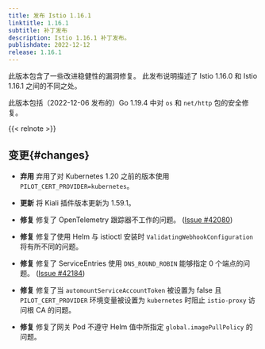 ```yaml
---
title: 发布 Istio 1.16.1
linktitle: 1.16.1
subtitle: 补丁发布
description: Istio 1.16.1 补丁发布。
publishdate: 2022-12-12
release: 1.16.1
---
```


此版本包含了一些改进稳健性的漏洞修复。
此发布说明描述了 Istio 1.16.0 和 Istio 1.16.1 之间的不同之处。

此版本包括（2022-12-06 发布的）Go 1.19.4 中对 `os` 和 `net/http` 包的安全修复。

{{< relnote >}}

## 变更{#changes}

- **弃用** 弃用了对 Kubernetes 1.20 之前的版本使用 `PILOT_CERT_PROVIDER=kubernetes`。

- **更新** 将 Kiali 插件版本更新为 1.59.1。

- **修复** 修复了 OpenTelemetry 跟踪器不工作的问题。
  ([Issue #42080](https://github.com/istio/istio/issues/42080))

- **修复** 修复了使用 Helm 与 istioctl 安装时 `ValidatingWebhookConfiguration` 将有所不同的问题。

- **修复** 修复了 ServiceEntries 使用 `DNS_ROUND_ROBIN` 能够指定 0 个端点的问题。
  ([Issue #42184](https://github.com/istio/istio/issues/42184))

- **修复** 修复了当 `automountServiceAccountToken` 被设置为 false 且
  `PILOT_CERT_PROVIDER` 环境变量被设置为 `kubernetes` 时阻止 `istio-proxy` 访问根 CA 的问题。

- **修复** 修复了网关 Pod 不遵守 Helm 值中所指定 `global.imagePullPolicy` 的问题。
